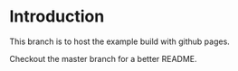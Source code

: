 # Introduction

This branch is to host the example build with github pages.

Checkout the master branch for a better README.

